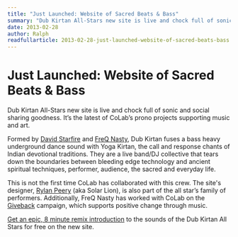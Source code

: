 ```yaml
---
title: "Just Launched: Website of Sacred Beats & Bass"
summary: "Dub Kirtan All-Stars new site is live and chock full of sonic and social sharing goodness. It’s the latest of CoLab’s prono projects supporting music and art."
date: 2013-02-28
author: Ralph
readfullarticle: 2013-02-28-just-launched-website-of-sacred-beats-bass
---
```


# Just Launched: Website of Sacred Beats & Bass

Dub Kirtan All-Stars new site is live and chock full of sonic and social sharing goodness. It’s the latest of CoLab’s prono projects supporting music and art.

Formed by [David Starfire](http://davidstarfire.com/) and [FreQ Nasty](http://www.freqnasty.com/), Dub Kirtan fuses a bass heavy underground dance sound with Yoga Kirtan, the call and response chants of Indian devotional traditions. They are a live band/DJ collective that tears down the boundaries between bleeding edge technology and ancient spiritual techniques, performer, audience, the sacred and everyday life.

This is not the first time CoLab has collaborated with this crew. The site's designer, [Rylan Peery]() (aka Solar Lion), is also part of the all star’s family of performers. Additionally, FreQ Nasty has worked with CoLab on the [Giveback]() campaign, which supports positive change through music.

[Get an epic, 8 minute remix introduction](http://dubkirtan.com/) to the sounds of the Dub Kirtan All Stars for free on the new site.
